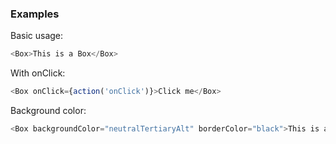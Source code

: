 ### Examples

Basic usage:

```js { "props": { "data-description": "basic" } }
<Box>This is a Box</Box>
```

With onClick:

```js { "props": { "data-description": "with onClick" } }
<Box onClick={action('onClick')}>Click me</Box>
```

Background color:

```js { "props": { "data-description": "background color" } }
<Box backgroundColor="neutralTertiaryAlt" borderColor="black">This is a Box</Box>
```
